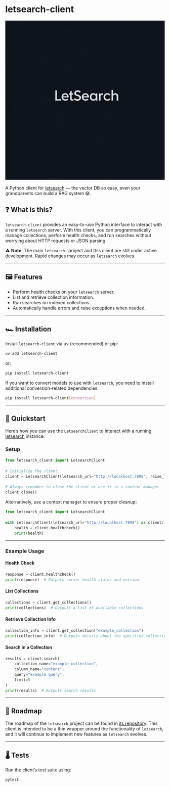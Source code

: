 # letsearch-client

![logo](./assets/logo.jpg)

A Python client for [letsearch](https://github.com/monatis/letsearch) — the vector DB so easy, even your grandparents can build a RAG system 😁.

## ❓ What is this?

`letsearch-client` provides an easy-to-use Python interface to interact with a running `letsearch` server. With this client, you can programmatically manage collections, perform health checks, and run searches without worrying about HTTP requests or JSON parsing.

⚠️ **Note**: The main `letsearch-` project and this client are still under active development. Rapid changes may occur as `letsearch` evolves.

---

## 🖼️ Features

- Perform health checks on your `letsearch` server.
- List and retrieve collection information.
- Run searches on indexed collections.
- Automatically handle errors and raise exceptions when needed.

---

## 🏎️ Installation

Install `letsearch-client` via uv (recommended) or pip:

```sh
uv add letsearch-client
```

or:

```sh
pip install letsearch-client
```

If you want to convert models to use with `letsearch`, you need to install additional conversion-related dependencies:

```sh
pip install letsearch-client[conversion]
```

---

## 🚀 Quickstart

Here’s how you can use the `LetsearchClient` to interact with a running [letsearch](https://github.com/monatis/letsearch) instance:

### Setup

```python
from letsearch_client import LetsearchClient

# Initialize the client
client = LetsearchClient(letsearch_url="http://localhost:7898", raise_for_status=True)

# Always remember to close the client or use it in a context manager
client.close()
```

Alternatively, use a context manager to ensure proper cleanup:

```python
from letsearch_client import LetsearchClient

with LetsearchClient(letsearch_url="http://localhost:7898") as client:
    health = client.healthcheck()
    print(health)
```

---

### Example Usage

#### Health Check

```python
response = client.healthcheck()
print(response)  # Outputs server health status and version
```

#### List Collections

```python
collections = client.get_collections()
print(collections)  # Outputs a list of available collections
```

#### Retrieve Collection Info

```python
collection_info = client.get_collection("example_collection")
print(collection_info)  # Outputs details about the specified collection
```

#### Search in a Collection

```python
results = client.search(
    collection_name="example_collection",
    column_name="content",
    query="example query",
    limit=5
)
print(results)  # Outputs search results
```

---

## 🧭 Roadmap

The roadmap of the `letsearch` project can be found in [its repository](https://github.com/monatis/letsearch).
This client is intended to be a thin wrapper around the functionality of `letsearch`,
and it will continue to implement new features as `letsearch` evolves.

---

## 🌡️ Tests

Run the client’s test suite using:

```sh
pytest
```

